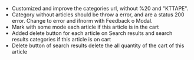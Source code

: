 + Customized and improve the categories url, without %20 and "KTTAPE".
+ Category without articles should be throw a error, and are a status 200 error. Change to error and ifnorm with Feedback o Modal.
+ Mark with some mode each article if this article is  in the cart
+ Added delete button for each article on Search results and search results categories if this article is on cart
+ Delete button of search results delete the all quantity of the cart of this article